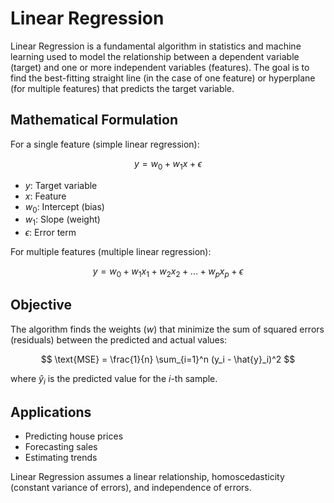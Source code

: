 # Linear Regression

Linear Regression is a fundamental algorithm in statistics and machine learning used to model the relationship between a dependent variable (target) and one or more independent variables (features). The goal is to find the best-fitting straight line (in the case of one feature) or hyperplane (for multiple features) that predicts the target variable.

## Mathematical Formulation
For a single feature (simple linear regression):

$$
y = w_0 + w_1 x + \epsilon
$$

- $y$: Target variable
- $x$: Feature
- $w_0$: Intercept (bias)
- $w_1$: Slope (weight)
- $\epsilon$: Error term

For multiple features (multiple linear regression):

$$
y = w_0 + w_1 x_1 + w_2 x_2 + ... + w_p x_p + \epsilon
$$

## Objective
The algorithm finds the weights ($w$) that minimize the sum of squared errors (residuals) between the predicted and actual values:

$$
\text{MSE} = \frac{1}{n} \sum_{i=1}^n (y_i - \hat{y}_i)^2
$$

where $\hat{y}_i$ is the predicted value for the $i$-th sample.

## Applications
- Predicting house prices
- Forecasting sales
- Estimating trends

Linear Regression assumes a linear relationship, homoscedasticity (constant variance of errors), and independence of errors.
